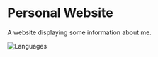 # Personal Website
A website displaying some information about me.

![Languages](https://skillicons.dev/icons?i=html,tailwind)
